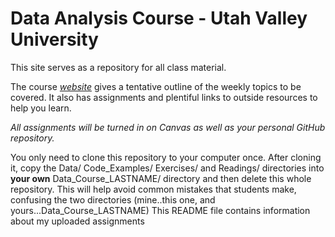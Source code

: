 # Data Analysis Course - Utah Valley University

This site serves as a repository for all class material.

The course [*website*](https://gzahn.github.io/data-course/) gives a tentative outline of the weekly topics to be covered. It also has assignments and plentiful links to outside resources to help you learn.

*All assignments will be turned in on Canvas as well as your personal GitHub repository.*

You only need to clone this repository to your computer once. After cloning it, copy the Data/ Code_Examples/ Exercises/ and Readings/ directories into **your own** Data_Course_LASTNAME/ directory and then delete this whole repository. This will help avoid common mistakes that students make, confusing the two directories (mine..this one, and yours...Data_Course_LASTNAME)
This README file contains information about my uploaded assignments
